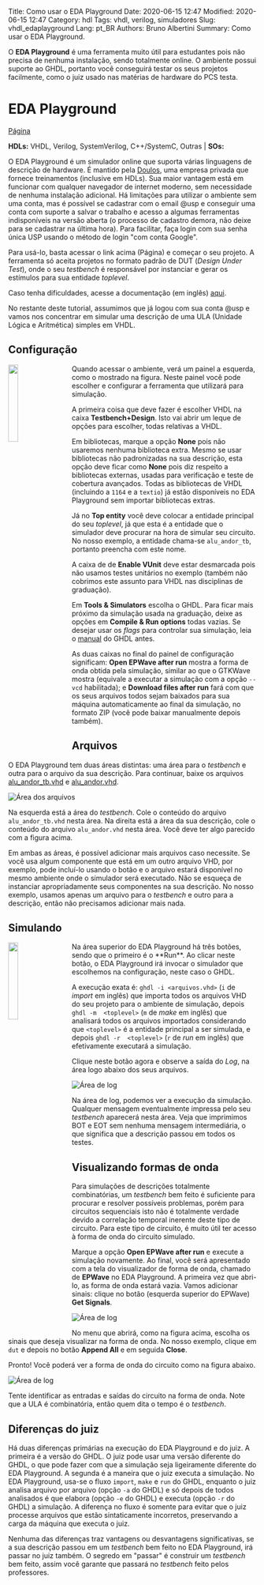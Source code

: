 Title: Como usar o EDA Playground
Date: 2020-06-15 12:47
Modified: 2020-06-15 12:47
Category: hdl
Tags: vhdl, verilog, simuladores
Slug: vhdl_edaplayground
Lang: pt_BR
Authors: Bruno Albertini
Summary: Como usar o EDA Playground.

O **EDA Playground** é uma ferramenta muito útil para estudantes pois não precisa de nenhuma instalação, sendo totalmente online. O ambiente possui suporte ao GHDL, portanto você conseguirá testar os seus projetos facilmente, como o juiz usado nas matérias de hardware do PCS testa.


# EDA Playground
[<i style="font-size: 1em;" class="fas fa-file-alt"></i> Página](https://www.edaplayground.com/)

**HDLs:** VHDL, Verilog, SystemVerilog, C++/SystemC, Outras | **SOs:** <i style="font-size: 1em;" class="fas fa-globe"></i>

O EDA Playground é um simulador online que suporta várias linguagens de descrição de hardware. É mantido pela [Doulos](https://www.doulos.com/), uma empresa privada que fornece treinamentos (inclusive em HDLs). Sua maior vantagem está em funcionar com qualquer navegador de internet moderno, sem necessidade de nenhuma instalação adicional. Há limitações para utilizar o ambiente sem uma conta, mas é possível se cadastrar com o email @usp e conseguir uma conta com suporte a salvar o trabalho e acesso a algumas ferramentas indisponíveis na versão aberta (o processo de cadastro demora, não deixe para se cadastrar na última hora). Para facilitar, faça login com sua senha única USP usando o método de login "com conta Google".

Para usá-lo, basta acessar o link acima (Página) e começar o seu projeto. A ferramenta só aceita projetos no formato padrão de DUT (_Design Under Test_), onde o seu _testbench_ é responsável por instanciar e gerar os estímulos para sua entidade _toplevel_.

Caso tenha dificuldades, acesse a documentação (em inglês) [aqui](https://eda-playground.readthedocs.io/en/latest/).

No restante deste tutorial, assumimos que já logou com sua conta @usp e vamos nos concentrar em simular uma descrição de uma ULA (Unidade Lógica e Aritmética) simples em VHDL.

## Configuração
<img src='{static}/images/vhdl/edaplayground/configuration.png' width="20%" align="left" style="padding-right:5%" />
Quando acessar o ambiente, verá um painel a esquerda, como o mostrado na figura. Neste painel você pode escolher e configurar a ferramenta que utilizará para simulação.

A primeira coisa que deve fazer é escolher VHDL na caixa **Testbench+Design**. Isto vai abrir um leque de opções para escolher, todas relativas a VHDL.

Em bibliotecas, marque a opção **None** pois não usaremos nenhuma biblioteca extra. Mesmo se usar bibliotecas não padronizadas na sua descrição, esta opção deve ficar como **None** pois diz respeito a bibliotecas externas, usadas para verificação e teste de cobertura avançados. Todas as bibliotecas de VHDL (incluindo a `1164` e a `textio`) já estão disponíveis no EDA Playground sem importar bibliotecas extras.

Já no **Top entity** você deve colocar a entidade principal do seu _toplevel_, já que esta é a entidade que o simulador deve procurar na hora de simular seu circuito. No nosso exemplo, a entidade chama-se `alu_andor_tb`, portanto preencha com este nome.

A caixa de de **Enable VUnit** deve estar desmarcada pois não usamos testes unitários no exemplo (também não cobrimos este assunto para VHDL nas disciplinas de graduação).

Em **Tools & Simulators** escolha o GHDL. Para ficar mais próximo da simulação usada na graduação, deixe as opções em **Compile & Run options** todas vazias. Se desejar usar os _flags_ para controlar sua simulação, leia o [manual](https://ghdl.readthedocs.io/en/latest/using/InvokingGHDL.html) do GHDL antes.

As duas caixas no final do painel de configuração significam: **Open EPWave after run** mostra a forma de onda obtida pela simulação, similar ao que o GTKWave mostra (equivale a executar a simulação com a opção `--vcd` habilitada); e **Download files after run** fará com que os seus arquivos todos sejam baixados para sua máquina automaticamente ao final da simulação, no formato ZIP (você pode baixar manualmente depois também).

## Arquivos
O EDA Playground tem duas áreas distintas: uma área para o _testbench_ e outra para o arquivo da sua descrição. Para continuar, baixe os arquivos [alu_andor_tb.vhd](https://raw.githubusercontent.com/balbertini/hwProjects/master/vhdl_modules/alu/alu_andor/alu_andor_tb.vhd) e [alu_andor.vhd](https://raw.githubusercontent.com/balbertini/hwProjects/master/vhdl_modules/alu/alu_andor/alu_andor.vhd).

![Área dos arquivos]({static}/images/vhdl/edaplayground/files.png)

Na esquerda está a área do _testbench_. Cole o conteúdo do arquivo `alu_andor_tb.vhd` nesta área. Na direita está a área da sua descrição, cole o conteúdo do arquivo `alu_andor.vhd` nesta área. Você deve ter algo parecido com a figura acima.

Em ambas as áreas, é possível adicionar mais arquivos caso necessite. Se você usa algum componente que está em um outro arquivo VHD, por exemplo, pode incluí-lo usando o botão <i class="fa fa-plus-square"></i> e o arquivo estará disponível no mesmo ambiente onde o simulador será executado. Não se esqueça de instanciar apropriadamente seus componentes na sua descrição. No nosso exemplo, usamos apenas um arquivo para o _testbench_ e outro para a descrição, então não precisamos adicionar mais nada.

## Simulando
<img src='{static}/images/vhdl/edaplayground/runbutton.png' width="20%" align="left" style="padding-right:5%; padding-bottom:1%;" />
Na área superior do EDA Playground há três botões, sendo que o primeiro é o **<i class="fa fa-play-circle"></i>Run**. Ao clicar neste botão, o EDA Playground irá invocar o simulador que escolhemos na configuração, neste caso o GHDL.

A execução exata é: `ghdl -i <arquivos.vhd>` (`i` de _import_ em inglês) que importa todos os arquivos VHD do seu projeto para o ambiente de simulação, depois `ghdl -m  <toplevel>` (`m` de _make_ em inglês) que analisará todos os arquivos importados considerando que `<toplevel>` é a entidade principal a ser simulada, e depois `ghdl -r  <toplevel>` (`r` de _run_ em inglês) que efetivamente executará a simulação.

Clique neste botão agora e observe a saída do _Log_, na área logo abaixo dos seus arquivos.

![Área de log]({static}/images/vhdl/edaplayground/log.png)

Na área de log, podemos ver a execução da simulação. Qualquer mensagem eventualmente impressa pelo seu _testbench_ aparecerá nesta área. Veja que imprimimos BOT e EOT sem nenhuma mensagem intermediária, o que significa que a descrição passou em todos os testes.

## Visualizando formas de onda
Para simulações de descrições totalmente combinatórias, um _testbench_ bem feito é suficiente para procurar e resolver possíveis problemas, porém para circuitos sequenciais isto não é totalmente verdade devido a correlação temporal inerente deste tipo de circuito. Para este tipo de circuito, é muito útil ter acesso à forma de onda do circuito simulado.

Marque a opção **Open EPWave after run** e execute a simulação novamente. Ao final, você será apresentado com a tela do visualizador de forma de onda, chamado de **EPWave** no EDA Playground. A primeira vez que abri-lo, as forma de onda estará vazia. Vamos adicionar sinais: clique no botão (esquerda superior do EPWave) **Get Signals**.

![Área de log]({static}/images/vhdl/edaplayground/getsignals.png)

No menu que abrirá, como na figura acima, escolha os sinais que deseja visualizar na forma de onda. No nosso exemplo, clique em `dut` e depois no botão **Append All** e em seguida **Close**.

Pronto! Você poderá ver a forma de onda do circuito como na figura abaixo.

![Área de log]({static}/images/vhdl/edaplayground/wave.png)

Tente identificar as entradas e saídas do circuito na forma de onda. Note que a ULA é combinatória, então quem dita o tempo é o _testbench_.

## Diferenças do juiz

Há duas diferenças primárias na execução do EDA Playground e do juiz. A primeira é a versão do GHDL. O juiz pode usar uma versão diferente do GHDL, o que pode fazer com que a simulação seja ligeiramente diferente do EDA Playground. A segunda é a maneira que o juiz executa a simulação. No EDA Playground, usa-se o fluxo `import`, `make` e `run` do GHDL, enquanto o juiz analisa arquivo por arquivo (opção `-a` do GHDL) e só depois de todos analisados é que elabora (opção `-e` do GHDL) e executa (opção `-r` do GHDL) a simulação. A diferença no fluxo é somente para evitar que o juiz processe arquivos que estão sintaticamente incorretos, preservando a carga da máquina que executa o juiz.

Nenhuma das diferenças traz vantagens ou desvantagens significativas, se a sua descrição passou em um _testbench_ bem feito no EDA Playground, irá passar no juiz também. O segredo em "passar" é construir um _testbench_ bem feito, assim você garante que passará no _testbench_ feito pelos professores.

